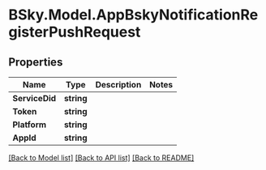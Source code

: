 # BSky.Model.AppBskyNotificationRegisterPushRequest

## Properties

Name | Type | Description | Notes
------------ | ------------- | ------------- | -------------
**ServiceDid** | **string** |  | 
**Token** | **string** |  | 
**Platform** | **string** |  | 
**AppId** | **string** |  | 

[[Back to Model list]](../README.md#documentation-for-models) [[Back to API list]](../README.md#documentation-for-api-endpoints) [[Back to README]](../README.md)

